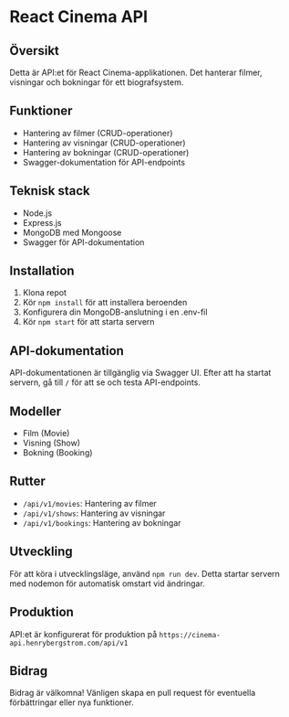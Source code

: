 # React Cinema API

## Översikt
Detta är API:et för React Cinema-applikationen. Det hanterar filmer, visningar och bokningar för ett biografsystem.

## Funktioner
- Hantering av filmer (CRUD-operationer)
- Hantering av visningar (CRUD-operationer)
- Hantering av bokningar (CRUD-operationer)
- Swagger-dokumentation för API-endpoints

## Teknisk stack
- Node.js
- Express.js
- MongoDB med Mongoose
- Swagger för API-dokumentation

## Installation
1. Klona repot
2. Kör `npm install` för att installera beroenden
3. Konfigurera din MongoDB-anslutning i en .env-fil
4. Kör `npm start` för att starta servern

## API-dokumentation
API-dokumentationen är tillgänglig via Swagger UI. Efter att ha startat servern, gå till `/` för att se och testa API-endpoints.

## Modeller
- Film (Movie)
- Visning (Show)
- Bokning (Booking)

## Rutter
- `/api/v1/movies`: Hantering av filmer
- `/api/v1/shows`: Hantering av visningar
- `/api/v1/bookings`: Hantering av bokningar

## Utveckling
För att köra i utvecklingsläge, använd `npm run dev`. Detta startar servern med nodemon för automatisk omstart vid ändringar.

## Produktion
API:et är konfigurerat för produktion på `https://cinema-api.henrybergstrom.com/api/v1`

## Bidrag
Bidrag är välkomna! Vänligen skapa en pull request för eventuella förbättringar eller nya funktioner.
